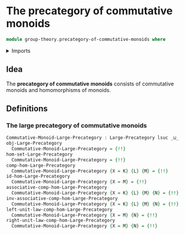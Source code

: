 # The precategory of commutative monoids

```agda
module group-theory.precategory-of-commutative-monoids where
```

<details><summary>Imports</summary>

```agda
open import category-theory.large-precategories

open import foundation.universe-levels

open import group-theory.commutative-monoids
open import group-theory.homomorphisms-commutative-monoids
```

</details>

## Idea

The **precategory of commutative monoids** consists of commutative monoids and
homomorphisms of monoids.

## Definitions

### The large precategory of commutative monoids

```agda
Commutative-Monoid-Large-Precategory : Large-Precategory lsuc _⊔_
obj-Large-Precategory
  Commutative-Monoid-Large-Precategory = {!!}
hom-set-Large-Precategory
  Commutative-Monoid-Large-Precategory = {!!}
comp-hom-Large-Precategory
  Commutative-Monoid-Large-Precategory {X = K} {L} {M} = {!!}
id-hom-Large-Precategory
  Commutative-Monoid-Large-Precategory {X = M} = {!!}
associative-comp-hom-Large-Precategory
  Commutative-Monoid-Large-Precategory {X = K} {L} {M} {N} = {!!}
inv-associative-comp-hom-Large-Precategory
  Commutative-Monoid-Large-Precategory {X = K} {L} {M} {N} = {!!}
left-unit-law-comp-hom-Large-Precategory
  Commutative-Monoid-Large-Precategory {X = M} {N} = {!!}
right-unit-law-comp-hom-Large-Precategory
  Commutative-Monoid-Large-Precategory {X = M} {N} = {!!}
```
